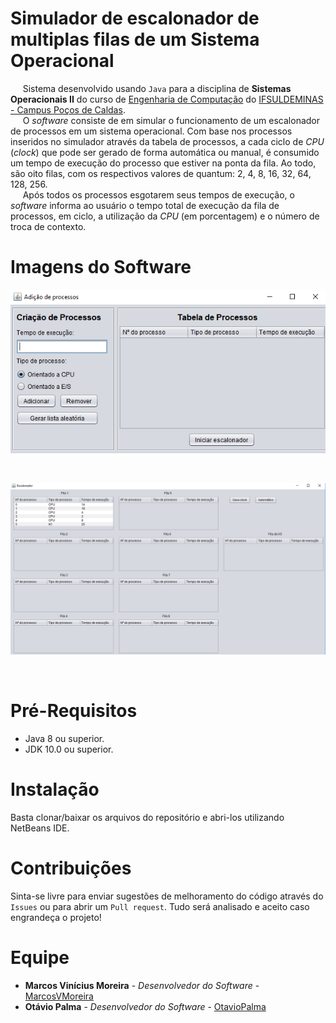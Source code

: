 # Simulador de escalonador de multiplas filas de um Sistema Operacional

&nbsp;&nbsp;&nbsp;&nbsp;&nbsp;Sistema desenvolvido usando `Java` para a disciplina de **Sistemas Operacionais II** do curso de [Engenharia de Computação](https://pcs.ifsuldeminas.edu.br/index.php?option=com_content&view=article&id=639&Itemid=267) do [IFSULDEMINAS - Campus Poços de Caldas](https://pcs.ifsuldeminas.edu.br/). <br>
&nbsp;&nbsp;&nbsp;&nbsp;&nbsp;O *software* consiste de em simular o funcionamento de um escalonador de processos em um sistema operacional. Com base nos processos inseridos no simulador através da tabela de processos, a cada ciclo de *CPU* (*clock*) que pode ser gerado de forma automática ou manual, é consumido um tempo de execução do processo que estiver na ponta da fila. Ao todo, são oito filas, com os respectivos valores de quantum: 2, 4, 8, 16, 32, 64, 128, 256.<br>
&nbsp;&nbsp;&nbsp;&nbsp;&nbsp;Após todos os processos esgotarem seus tempos de execução, o *software* informa ao usuário o tempo total de execução da fila de processos, em ciclo, a utilização da *CPU* (em porcentagem) e o número de troca de contexto.

# Imagens do Software

<p align = "center">
  <img src="https://raw.githubusercontent.com/MarcosVMoreira/ProjetoSimuladorEscalonador/master/Imagens%20do%20sistema/Principal.png" alt="Tela principal" />
</p>      <br>
<p align = "center">
  <img src="https://raw.githubusercontent.com/MarcosVMoreira/ProjetoSimuladorEscalonador/master/Imagens%20do%20sistema/Escalonador.png" alt="Escalonador" />
</p>     <br> 

# Pré-Requisitos

- Java 8 ou superior.
- JDK 10.0 ou superior.

# Instalação

Basta clonar/baixar os arquivos do repositório e abri-los utilizando NetBeans IDE.

# Contribuições

Sinta-se livre para enviar sugestões de melhoramento do código através do `Issues` ou para abrir um `Pull request`. Tudo será analisado e aceito caso engrandeça o projeto!

# Equipe

* **Marcos Vinícius Moreira** - *Desenvolvedor do Software* - [MarcosVMoreira](https://github.com/MarcosVMoreira)
* **Otávio Palma** - *Desenvolvedor do Software* - [OtavioPalma](https://github.com/OtavioPalma)

